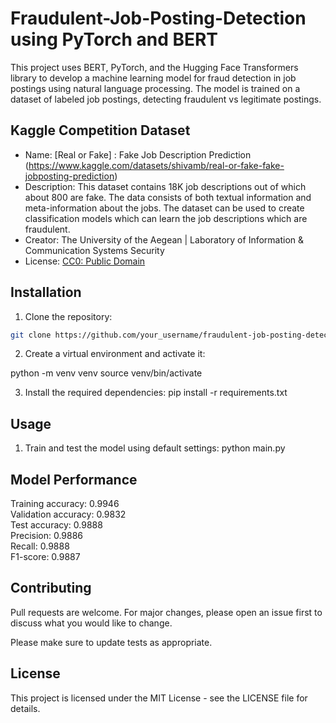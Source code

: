 # Fraudulent-Job-Posting-Detection using PyTorch and BERT

This project uses BERT, PyTorch, and the Hugging Face Transformers library to develop a machine learning model for fraud detection in job postings using natural language processing. The model is trained on a dataset of labeled job postings, detecting fraudulent vs legitimate postings.

## Kaggle Competition Dataset

- Name: [Real or Fake] : Fake Job Description Prediction (https://www.kaggle.com/datasets/shivamb/real-or-fake-fake-jobposting-prediction)
- Description: This dataset contains 18K job descriptions out of which about 800 are fake. The data consists of both textual information and meta-information about the jobs. The dataset can be used to create classification models which can learn the job descriptions which are fraudulent.
- Creator: The University of the Aegean | Laboratory of Information & Communication Systems Security
- License: [CC0: Public Domain](https://creativecommons.org/publicdomain/zero/1.0/)

## Installation

1. Clone the repository:
```bash
git clone https://github.com/your_username/fraudulent-job-posting-detection.git
```

2. Create a virtual environment and activate it:

python -m venv venv
source venv/bin/activate

3. Install the required dependencies:
pip install -r requirements.txt

## Usage

1. Train and test the model using default settings:
python main.py

## Model Performance

Training accuracy: 0.9946\
Validation accuracy: 0.9832\
Test accuracy: 0.9888\
Precision: 0.9886\
Recall: 0.9888\
F1-score: 0.9887

## Contributing

Pull requests are welcome. For major changes, please open an issue first to discuss what you would like to change.

Please make sure to update tests as appropriate.

## License
This project is licensed under the MIT License - see the LICENSE file for details.
